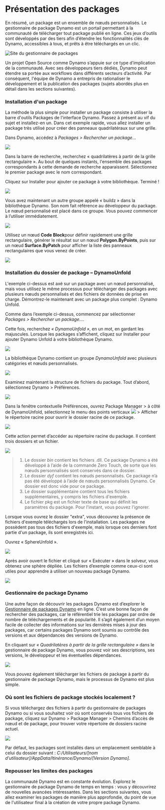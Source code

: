 # Présentation des packages

En résumé, un package est un ensemble de nœuds personnalisés. Le gestionnaire de package Dynamo est un portail permettant à la communauté de télécharger tout package publié en ligne. Ces jeux d’outils sont développés par des tiers afin d’étendre les fonctionnalités clés de Dynamo, accessibles à tous, et prêts à être téléchargés en un clic.

![Site du gestionnaire de packages](../images/6-2/1/dpm.jpg)

Un projet Open Source comme Dynamo s’appuie sur ce type d’implication de la communauté. Avec ses développeurs tiers dédiés, Dynamo peut étendre sa portée aux workflows dans différents secteurs d’activité. Par conséquent, l'équipe de Dynamo a entrepris de rationaliser le développement et la publication des packages (sujets abordés plus en détail dans les sections suivantes).

### Installation d'un package

La méthode la plus simple pour installer un package consiste à utiliser la barre d'outils Packages de l'interface Dynamo. Passez à présent au vif du sujet et installez-en un. Dans cet exemple rapide, vous allez installer un package très utilisé pour créer des panneaux quadrilatéraux sur une grille.

Dans Dynamo, accédez à _Packages > Rechercher un package…_

![](../images/6-2/1/packageintroduction-installingapackage01.jpg)

Dans la barre de recherche, recherchez « quadrilatères à partir de la grille rectangulaire ». Au bout de quelques instants, l'ensemble des packages correspondants à cette demande de recherche apparaissent. Sélectionnez le premier package avec le nom correspondant.

Cliquez sur Installer pour ajouter ce package à votre bibliothèque. Terminé !

![](../images/6-2/1/packageintroduction-installingapackage02.jpg)

Vous avez maintenant un autre groupe appelé « buildz » dans la bibliothèque Dynamo. Son nom fait référence au développeur du package. Le nœud personnalisé est placé dans ce groupe. Vous pouvez commencer à l’utiliser immédiatement.

![](../images/6-2/1/packageintroduction-installingapackage03.jpg)

Utilisez un nœud **Code Block**pour définir rapidement une grille rectangulaire, générer le résultat sur un nœud **Polygon.ByPoints**, puis sur un nœud **Surface.ByPatch** pour afficher la liste des panneaux rectangulaires que vous venez de créer.

![](../images/6-2/1/packageintroduction-installingapackage04.jpg)

### Installation du dossier de package – DynamoUnfold

L'exemple ci-dessus est axé sur un package avec un nœud personnalisé, mais vous utilisez le même processus pour télécharger des packages avec plusieurs nœuds personnalisés et des fichiers de données de prise en charge. Démontrez-le maintenant avec un package plus complet : Dynamo Unfold.

Comme dans l’exemple ci-dessus, commencez par sélectionner _Packages > Rechercher un package…_.

Cette fois, recherchez _« DynamoUnfold »_, en un mot, en gardant les majuscules. Lorsque les packages s’affichent, cliquez sur Installer pour ajouter Dynamo Unfold à votre bibliothèque Dynamo.

![](../images/6-2/1/packageintroduction-installingpackagefolder01.jpg)

La bibliothèque Dynamo contient un groupe _DynamoUnfold_ avec plusieurs catégories et nœuds personnalisés.

![](../images/6-2/1/packageintroduction-installingpackagefolder02.jpg)

Examinez maintenant la structure de fichiers du package. Tout d’abord, sélectionnez Dynamo > Préférences.

![](../images/6-2/1/packageintroduction-installingpackagefolder03.jpg)

Dans la fenêtre contextuelle Préférences, ouvrez Package Manager > à côté de DynamoUnfold, sélectionnez le menu des points verticaux ![](../images/6-2/1/packageintroduction-verticaldotsmenu.jpg) > Afficher le répertoire racine pour ouvrir le dossier racine de ce package.

![](../images/6-2/1/packageintroduction-installingpackagefolder04.jpg)

Cette action permet d’accéder au répertoire racine du package. Il contient trois dossiers et un fichier.

![](../images/6-2/1/packageintroduction-installingpackagefolder05.jpg)

> 1. Le dossier _bin_ contient les fichiers .dll. Ce package Dynamo a été développé à l’aide de la commande Zero Touch, de sorte que les nœuds personnalisés sont conservés dans ce dossier.
> 2. Le dossier _dyf_ contient les nœuds personnalisés. Ce package n’a pas été développé à l’aide de nœuds personnalisés Dynamo. Ce dossier est donc vide pour ce package.
> 3. Le dossier supplémentaire contient tous les fichiers supplémentaires, y compris les fichiers d'exemple.
> 4. Le fichier pkg est un fichier texte de base qui définit les paramètres du package. Pour l'instant, vous pouvez l'ignorer.

Lorsque vous ouvrez le dossier "extra", vous découvrez la présence de fichiers d'exemple téléchargés lors de l'installation. Les packages ne possèdent pas tous des fichiers d'exemple, mais lorsque ces derniers font partie d'un package, ils sont enregistrés ici.

Ouvrez « SphereUnfold ».

![](../images/6-2/1/rd2.jpg)

Après avoir ouvert le fichier et cliqué sur « Exécuter » dans le solveur, vous obtenez une sphère dépliée. Les fichiers d’exemple comme ceux-ci sont utiles pour apprendre à utiliser un nouveau package Dynamo.

![](<../images/6-2/1/packageintroduction-installingpackagefolder07 (1) (2).jpg>)

### Gestionnaire de package Dynamo

Une autre façon de découvrir les packages Dynamo est d’explorer le [Gestionnaire de packages Dynamo](http://dynamopackages.com) en ligne. C’est une bonne façon de rechercher des packages, car le référentiel trie les packages par ordre de nombre de téléchargements et de popularité. Il s’agit également d’un moyen facile de collecter des informations sur les dernières mises à jour des packages, car certains packages Dynamo sont soumis au contrôle des versions et aux dépendances des versions de Dynamo.

En cliquant sur _« Quadrilatères à partir de la grille rectangulaire »_ dans le gestionnaire de package Dynamo, vous pouvez voir ses descriptions, ses versions, le développeur et les éventuelles dépendances.

![](../images/6-2/1/dpm2.jpg)

Vous pouvez également télécharger les fichiers de package à partir du gestionnaire de package Dynamo, mais le processus de Dynamo est plus simple.

### Où sont les fichiers de package stockés localement ?

Si vous téléchargez des fichiers à partir du gestionnaire de packages Dynamo ou si vous souhaitez voir où sont conservés tous vos fichiers de package, cliquez sur Dynamo > Package Manager > Chemins d’accès de nœud et de package, pour trouver votre répertoire de dossiers racine actuel.

![](../images/6-2/1/packageintroduction-installingpackagefolder08.jpg)

Par défaut, les packages sont installés dans un emplacement semblable à celui du dossier suivant : _C:/Utilisateurs/[nom d’utilisateur]/AppData/Itinérance/Dynamo/[Version Dynamo]_.

### Repousser les limites des packages

La communauté Dynamo est en constante évolution. Explorez le gestionnaire de package Dynamo de temps en temps : vous y découvrirez de nouvelles avancées intéressantes. Dans les sections suivantes, vous allez examiner les packages de manière plus approfondie, du point de vue de l'utilisateur final à la création de votre propre package Dynamo.
